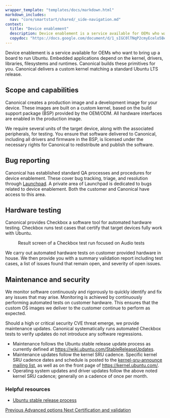 ```yaml
---
wrapper_template: "templates/docs/markdown.html"
markdown_includes:
  nav: "core/smartstart/shared/_side-navigation.md"
context:
  title: "Device enablement"
  description: Device enablement is a service available for OEMs who want to bring up a board to run Ubuntu. Embedded applications depend on the kernel, drivers, libraries, filesystems and runtimes.
  copydoc: "https://docs.google.com/document/d/1_sIGC0lTNqP2cmyEcelo5BeW25fkxxnKVjzsvK1bLdM/edit"
---
```


Device enablement is a service available for OEMs who want to bring up a board to run Ubuntu. Embedded applications depend on the kernel, drivers, libraries, filesystems and runtimes. Canonical builds these primitives for you. Canonical delivers a custom kernel matching a standard Ubuntu LTS release.

## Scope and capabilities

Canonical creates a production image and a development image for your device. These images are built on a custom kernel, based on the build support package (BSP) provided by the OEM/ODM. All hardware interfaces are enabled in the production image.

We require several units of the target device, along with the associated peripherals, for testing. You ensure that software delivered to Canonical, including all drivers and firmware in the BSP, is licensed under the necessary rights for Canonical to redistribute and publish the software.

## Bug reporting

Canonical has established standard QA processes and procedures for device enablement. These cover bug tracking, triage, and resolution through [Launchpad](https://launchpad.net/). A private area of Launchpad is dedicated to bugs related to device enablement. Both the customer and Canonical have access to this area.

## Hardware testing

Canonical provides Checkbox a software tool for automated hardware testing. Checkbox runs test cases that certify that target devices fully work with Ubuntu.

<figure>
  <img src="https://assets.ubuntu.com/v1/5af96a42-744120dff6348094db7a850513d5e6b81d0ff54a_2_690x402.png" alt="" style="margin: 0;" />
  <figcaption>Result screen of a Checkbox test run focused on Audio tests</figcaption>
</figure>

We carry out automated hardware tests on customer provided hardware in house. We then provide you with a summary validation report including test cases, a list of issues found that remain open, and severity of open issues.

## Maintenance and security

We monitor software continuously and rigorously to quickly identify and fix any issues that may arise. Monitoring is achieved by continuously performing automated tests on customer hardware. This ensures that the custom OS images we deliver to the customer continue to perform as expected.

Should a high or critical security CVE threat emerge, we provide maintenance updates. Canonical systematically runs automated Checkbox tests to verify updates do not introduce any software regressions.

* Maintenance follows the Ubuntu stable release update process as currently defined at https://wiki.ubuntu.com/StableReleaseUpdates.
* Maintenance updates follow the kernel SRU cadence. Specific kernel SRU cadence dates and schedule is posted to the [kernel-sru-announce mailing list](https://lists.ubuntu.com/mailman/listinfo/kernel-sru-announce), as well as on the front page of https://kernel.ubuntu.com/.
* Operating system updates and driver updates follow the above noted kernel SRU cadence; generally on a cadence of once per month.

### Helpful resources

- [Ubuntu stable release process](https://wiki.ubuntu.com/StableReleaseUpdates)

<footer class="p-article-pagination">
  <a class="p-article-pagination__link--previous" href="/core/smartstart/guide/advanced-options">
    <span class="p-article-pagination__label">Previous</span>
    <span class="p-article-pagination__title">Advanced options</span>
  </a>
  <a class="p-article-pagination__link--next" href="/core/smartstart/guide/certification-and-validation">
    <span class="p-article-pagination__label">Next</span>
    <span class="p-article-pagination__title">Certification and validation</span>
  </a>
</footer>
